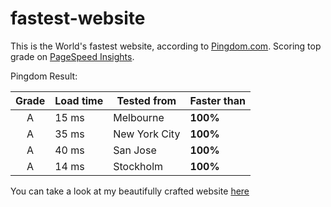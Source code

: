 # fastest-website
This is the World's fastest website, according to [Pingdom.com](https://tools.pingdom.com/#!/cqUZyC/https://lordjme.github.io/fastest-website/index.html).
Scoring top grade on [PageSpeed Insights](https://developers.google.com/speed/pagespeed/insights/?hl=sv&url=https%3A%2F%2Flordjme.github.io%2Ffastest-website%2Findex.html).

Pingdom Result:

Grade   |   Load time   |   Tested from   |   Faster than
:---: |   ---   |   ---   |   ---
A   |   15 ms   |   Melbourne   |   **100%**
A   |   35 ms   |   New York City   |   **100%**
A   |   40 ms   |   San Jose   |   **100%**
A   |   14 ms   |   Stockholm   |   **100%**

You can take a look at my beautifully crafted website [here](https://lordjme.github.io/fastest-website/index.html)
